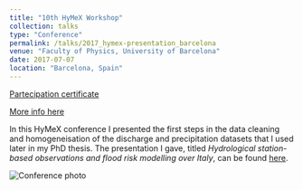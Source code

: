 ```yaml
---
title: "10th HyMeX Workshop"
collection: talks
type: "Conference"
permalink: /talks/2017_hymex-presentation_barcelona
venue: "Faculty of Physics, University of Barcelona"
date: 2017-07-07
location: "Barcelona, Spain"
---
```


[Partecipation certificate](https://adrfantini.github.io/files/part_cert/2017_hymex-presentation_barcelona.pdf)

[More info here](https://www.hymex.org/?page=public/workshops/10/programme)

In this HyMeX conference I presented the first steps in the data cleaning and homogeneisation of the discharge and precipitation datasets that I used later in my PhD thesis. The presentation I gave, titled _Hydrological station-based observations and flood risk modelling over Italy_, can be found [here](https://slides.com/odineidolon/chym2017-2).

![Conference photo](https://www.hymex.org/images/10th_workshop_group.jpg)
